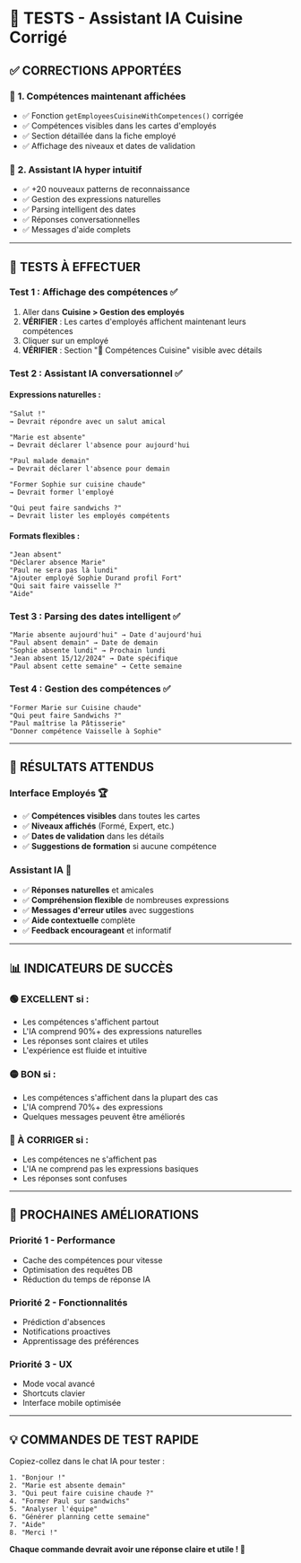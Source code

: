 # 🧪 TESTS - Assistant IA Cuisine Corrigé

## ✅ **CORRECTIONS APPORTÉES**

### 🔧 **1. Compétences maintenant affichées**
- ✅ Fonction `getEmployeesCuisineWithCompetences()` corrigée
- ✅ Compétences visibles dans les cartes d'employés
- ✅ Section détaillée dans la fiche employé
- ✅ Affichage des niveaux et dates de validation

### 🤖 **2. Assistant IA hyper intuitif**
- ✅ +20 nouveaux patterns de reconnaissance
- ✅ Gestion des expressions naturelles
- ✅ Parsing intelligent des dates
- ✅ Réponses conversationnelles
- ✅ Messages d'aide complets

---

## 🧪 **TESTS À EFFECTUER**

### **Test 1 : Affichage des compétences** ✅
1. Aller dans **Cuisine > Gestion des employés**
2. **VÉRIFIER** : Les cartes d'employés affichent maintenant leurs compétences
3. Cliquer sur un employé
4. **VÉRIFIER** : Section "🍳 Compétences Cuisine" visible avec détails

### **Test 2 : Assistant IA conversationnel** ✅

#### **Expressions naturelles :**
```
"Salut !"
→ Devrait répondre avec un salut amical

"Marie est absente"
→ Devrait déclarer l'absence pour aujourd'hui

"Paul malade demain"
→ Devrait déclarer l'absence pour demain

"Former Sophie sur cuisine chaude"
→ Devrait former l'employé

"Qui peut faire sandwichs ?"
→ Devrait lister les employés compétents
```

#### **Formats flexibles :**
```
"Jean absent"
"Déclarer absence Marie"
"Paul ne sera pas là lundi"
"Ajouter employé Sophie Durand profil Fort"
"Qui sait faire vaisselle ?"
"Aide"
```

### **Test 3 : Parsing des dates intelligent** ✅
```
"Marie absente aujourd'hui" → Date d'aujourd'hui
"Paul absent demain" → Date de demain  
"Sophie absente lundi" → Prochain lundi
"Jean absent 15/12/2024" → Date spécifique
"Paul absent cette semaine" → Cette semaine
```

### **Test 4 : Gestion des compétences** ✅
```
"Former Marie sur Cuisine chaude"
"Qui peut faire Sandwichs ?"
"Paul maîtrise la Pâtisserie"
"Donner compétence Vaisselle à Sophie"
```

---

## 🎯 **RÉSULTATS ATTENDUS**

### **Interface Employés** 🏆
- ✅ **Compétences visibles** dans toutes les cartes
- ✅ **Niveaux affichés** (Formé, Expert, etc.)
- ✅ **Dates de validation** dans les détails
- ✅ **Suggestions de formation** si aucune compétence

### **Assistant IA** 🤖
- ✅ **Réponses naturelles** et amicales
- ✅ **Compréhension flexible** de nombreuses expressions
- ✅ **Messages d'erreur utiles** avec suggestions
- ✅ **Aide contextuelle** complète
- ✅ **Feedback encourageant** et informatif

---

## 📊 **INDICATEURS DE SUCCÈS**

### **🟢 EXCELLENT** si :
- Les compétences s'affichent partout
- L'IA comprend 90%+ des expressions naturelles
- Les réponses sont claires et utiles
- L'expérience est fluide et intuitive

### **🟡 BON** si :
- Les compétences s'affichent dans la plupart des cas
- L'IA comprend 70%+ des expressions
- Quelques messages peuvent être améliorés

### **🔴 À CORRIGER** si :
- Les compétences ne s'affichent pas
- L'IA ne comprend pas les expressions basiques
- Les réponses sont confuses

---

## 🚀 **PROCHAINES AMÉLIORATIONS**

### **Priorité 1 - Performance**
- Cache des compétences pour vitesse
- Optimisation des requêtes DB
- Réduction du temps de réponse IA

### **Priorité 2 - Fonctionnalités**
- Prédiction d'absences
- Notifications proactives
- Apprentissage des préférences

### **Priorité 3 - UX**
- Mode vocal avancé
- Shortcuts clavier
- Interface mobile optimisée

---

## 💡 **COMMANDES DE TEST RAPIDE**

Copiez-collez dans le chat IA pour tester :

```
1. "Bonjour !"
2. "Marie est absente demain"
3. "Qui peut faire cuisine chaude ?"
4. "Former Paul sur sandwichs"
5. "Analyser l'équipe"
6. "Générer planning cette semaine"
7. "Aide"
8. "Merci !"
```

**Chaque commande devrait avoir une réponse claire et utile ! 🎯** 